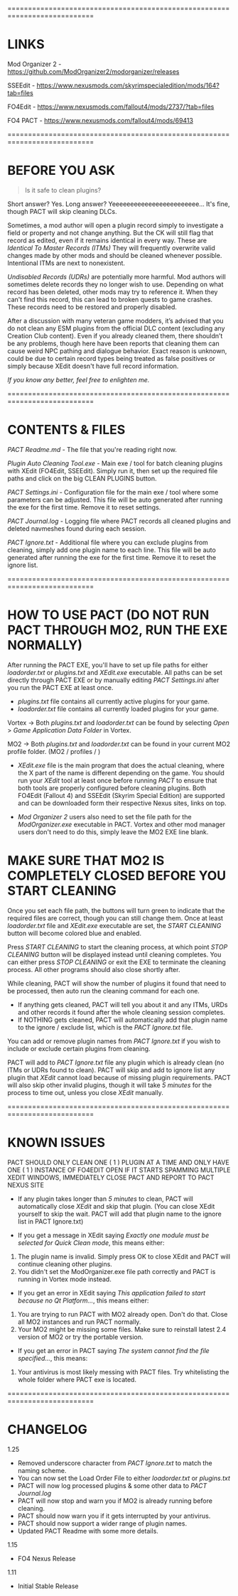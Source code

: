 ===========================================================================
# LINKS #

Mod Organizer 2 - https://github.com/ModOrganizer2/modorganizer/releases

SSEEdit - https://www.nexusmods.com/skyrimspecialedition/mods/164?tab=files

FO4Edit - https://www.nexusmods.com/fallout4/mods/2737/?tab=files

FO4 PACT - https://www.nexusmods.com/fallout4/mods/69413

===========================================================================
# BEFORE YOU ASK #

> Is it safe to clean plugins?

Short answer? Yes. Long answer?
Yeeeeeeeeeeeeeeeeeeeeeeee... It's fine, though PACT will skip cleaning DLCs.

Sometimes, a mod author will open a plugin record simply to investigate a field or property and not change anything.
But the CK will still flag that record as edited, even if it remains identical in every way. These are *Identical To Master Records (ITMs)*
They will frequently overwrite valid changes made by other mods and should be cleaned whenever possible. Intentional ITMs are next to nonexistent.

*Undisabled Records (UDRs)* are potentially more harmful. Mod authors will sometimes delete records they no longer wish to use.
Depending on what record has been deleted, other mods may try to reference it. When they can't find this record,
this can lead to broken quests to game crashes. These records need to be restored and properly disabled.

After a discussion with many veteran game modders, it’s advised that you do not clean any ESM plugins from the official DLC content (excluding any Creation Club content).
Even if you already cleaned them, there shouldn’t be any problems, though here have been reports that cleaning them can cause weird NPC pathing and dialogue behavior.
Exact reason is unknown, could be due to certain record types being treated as false positives or simply because XEdit doesn't have full record information.

*If you know any better, feel free to enlighten me.*

===========================================================================
# CONTENTS & FILES #

*PACT Readme.md* - The file that you're reading right now.

*Plugin Auto Cleaning Tool.exe* - Main exe / tool for batch cleaning plugins with XEdit (FO4Edit, SSEEdit).
Simply run it, then set up the required file paths and click on the big CLEAN PLUGINS button.

*PACT Settings.ini* - Configuration file for the main exe / tool where some parameters can be adjusted.
This file will be auto generated after running the exe for the first time. Remove it to reset settings.

*PACT Journal.log* - Logging file where PACT records all cleaned plugins and deleted navmeshes found during each session.

*PACT Ignore.txt* - Additional file where you can exclude plugins from cleaning, simply add one plugin name to each line.
This file will be auto generated after running the exe for the first time. Remove it to reset the ignore list.

===========================================================================
# HOW TO USE PACT (DO NOT RUN PACT THROUGH MO2, RUN THE EXE NORMALLY) #

After running the PACT EXE, you'll have to set up file paths for either *loadorder.txt* or *plugins.txt* and *XEdit.exe* executable.
All paths can be set directly through PACT EXE or by manually editing *PACT Settings.ini* after you run the PACT EXE at least once.

- *plugins.txt* file contains all currently active plugins for your game.
- *loadorder.txt* file contains all currently loaded plugins for your game.

Vortex -> Both *plugins.txt* and *loadorder.txt* can be found by selecting *Open* > *Game Application Data Folder* in Vortex.

MO2 -> Both *plugins.txt* and *loadorder.txt* can be found in your current MO2 profile folder. (MO2 / profiles / <profile name>)

- *XEdit.exe* file is the main program that does the actual cleaning, where the X part of the name is different depending on the game.
You should run your *XEdit* tool at least once before running *PACT* to ensure that both tools are properly configured before cleaning plugins.
Both FO4Edit (Fallout 4) and SSEEdit (Skyrim Special Edition) are supported and can be downloaded form their respective Nexus sites, links on top.

- *Mod Organizer 2* users also need to set the file path for the *ModOrganizer.exe* executable in PACT.
Vortex and other mod manager users don't need to do this, simply leave the MO2 EXE line blank.

# MAKE SURE THAT MO2 IS COMPLETELY CLOSED BEFORE YOU START CLEANING #

Once you set each file path, the buttons will turn green to indicate that the required files are correct, though you can still change them.
Once at least *loadorder.txt* file and *XEdit.exe* executable are set, the *START CLEANING* button will become colored blue and enabled.

Press *START CLEANING* to start the cleaning process, at which point *STOP CLEANING* button will be displayed instead until cleaning completes.
You can either press *STOP CLEANING* or exit the EXE to terminate the cleaning process. All other programs should also close shortly after.

While cleaning, PACT will show the number of plugins it found that need to be processed, then auto run the cleaning command for each one.

- If anything gets cleaned, PACT will tell you about it and any ITMs, URDs and other records it found after the whole cleaning session completes.
- If NOTHING gets cleaned, PACT will automatically add that plugin name to the ignore / exclude list, which is the *PACT Ignore.txt* file.

You can add or remove plugin names from *PACT Ignore.txt* if you wish to include or exclude certain plugins from cleaning.

PACT will add to *PACT Ignore.txt* file any plugin which is already clean (no ITMs or UDRs found to clean).
PACT will skip and add to ignore list any plugin that *XEdit* cannot load because of missing plugin requirements.
PACT will also skip other invalid plugins, though it will take *5 minutes* for the process to time out, unless you close *XEdit* manually.

===========================================================================
# KNOWN ISSUES #

PACT SHOULD ONLY CLEAN ONE ( 1 ) PLUGIN AT A TIME AND ONLY HAVE ONE ( 1 ) INSTANCE OF FO4EDIT OPEN
IF IT STARTS SPAMMING MULTIPLE XEDIT WINDOWS, IMMEDIATELY CLOSE PACT AND REPORT TO PACT NEXUS SITE

- If any plugin takes longer than *5 minutes* to clean, PACT will automatically close *XEdit* and skip that plugin.
  (You can close XEdit yourself to skip the wait. PACT will add that plugin name to the ignore list in PACT Ignore.txt)

- If you get a message in XEdit saying *Exactly one module must be selected for Quick Clean mode*, this means either:

1)	The plugin name is invalid. Simply press OK to close XEdit and PACT will continue cleaning other plugins.
2)	You didn't set the ModOrganizer.exe file path correctly and PACT is running in Vortex mode instead.

- If you get an error in XEdit saying *This application failed to start because no Qt Platform...*, this means either:

1)	You are trying to run PACT with MO2 already open. Don't do that. Close all MO2 instances and run PACT normally.
2)	Your MO2 might be missing some files. Make sure to reinstall latest 2.4 version of MO2 or try the portable version.

- If you get an error in PACT saying *The system cannot find the file specified...*, this means:

1) Your antivirus is most likely messing with PACT files. Try whitelisting the whole folder where PACT exe is located.

===========================================================================
# CHANGELOG #

1.25
- Removed underscore character from *PACT Ignore.txt* to match the naming scheme.
- You can now set the Load Order File to either *loadorder.txt* or *plugins.txt*
- PACT will now log processed plugins & some other data to *PACT Journal.log*
- PACT will now stop and warn you if MO2 is already running before cleaning.
- PACT should now warn you if it gets interrupted by your antivirus.
- PACT should now support a wider range of plugin names.
- Updated PACT Readme with some more details.

1.15
- FO4 Nexus Release

1.11
- Initial Stable Release

